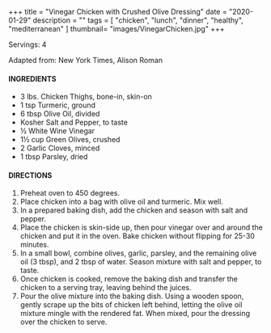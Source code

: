 +++
title = "Vinegar Chicken with Crushed Olive Dressing"
date = "2020-01-29"
description = ""
tags = [
    "chicken",
    "lunch",
    "dinner",
    "healthy",
    "mediterranean"
]
thumbnail= "images/VinegarChicken.jpg"
+++

Servings: 4 <!--more-->

Adapted from: New York Times, Alison Roman 

#### INGREDIENTS 

* 3 lbs. Chicken Thighs, bone-in, skin-on
* 1 tsp Turmeric, ground 
* 6 tbsp Olive Oil, divided
* Kosher Salt and Pepper, to taste 
* ½ White Wine Vinegar 
* 1½ cup Green Olives, crushed 
* 2 Garlic Cloves, minced 
* 1 tbsp Parsley, dried 

#### DIRECTIONS 

1. Preheat oven to 450 degrees. 
2. Place chicken into a bag with olive oil and turmeric. Mix well. 
3. In a prepared baking dish, add the chicken and season with salt and pepper. 
4. Place the chicken is skin-side up, then pour vinegar over and around the chicken and put it in the oven. Bake chicken without flipping for 25-30 minutes. 
5. In a small bowl, combine olives, garlic, parsley, and the remaining olive oil (3 tbsp), and 2 tbsp of water. Season mixture with salt and pepper, to taste. 
6. Once chicken is cooked, remove the baking dish and transfer the chicken to a serving tray, leaving behind the juices. 
7. Pour the olive mixture into the baking dish. Using a wooden spoon, gently scrape up the bits of chicken left behind, letting the olive oil mixture mingle with the rendered fat. When mixed, pour the dressing over the chicken to serve.  
